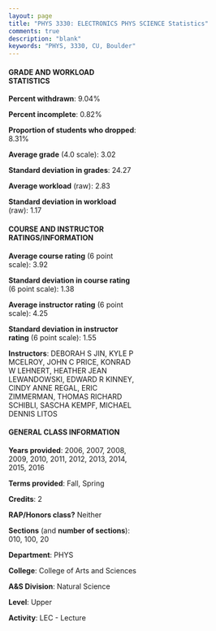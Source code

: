 ```yaml
---
layout: page
title: "PHYS 3330: ELECTRONICS PHYS SCIENCE Statistics"
comments: true
description: "blank"
keywords: "PHYS, 3330, CU, Boulder"
--- 
```

<head>
<script src="https://ajax.googleapis.com/ajax/libs/jquery/2.1.3/jquery.min.js"></script>
<script src="https://dl.dropboxusercontent.com/s/pc42nxpaw1ea4o9/highcharts.js?dl=0"></script>
<!-- <script src="../assets/js/highcharts.js"></script> -->
<style type="text/css">@font-face {
	font-family: "Bebas Neue";
	src: url(https://www.filehosting.org/file/details/544349/BebasNeue%20Regular.otf) format("opentype");
	}
	h1.Bebas { 
		font-family: "Bebas Neue", Verdana, Tahoma;
	}
</style>
</head>
<body>
	<div id="container" style="float: right; width: 45%; height: 88%; margin-left: 2.5%; margin-right: 2.5%;"></div>
	<script language="JavaScript">
		$(document).ready(function() {
		var chart = {type: 'column'};
		var title = {text: 'Grade Distribution'};
		var xAxis = {categories: ['A','B','C','D','F'],crosshair: true};
		var yAxis = {min: 0,title: {text: 'Percentage'}};
		var tooltip = {headerFormat: '<center><b><span style="font-size:20px">{point.key}</span></b></center>',
		               pointFormat: '<td style="padding:0"><b>{point.y:.1f}%</b></td>',
		               footerFormat: '</table>',shared: true,useHTML: true};
		var plotOptions = {column: {pointPadding: 0.0,borderWidth: 0}};  
		var credits = {enabled: false};var series= [{name: 'Percent',data: [41.01,37.6,14.03,3.0,4.36,]}];
		var json = {};
		json.chart = chart;
		json.title = title;
		json.tooltip = tooltip;
		json.xAxis = xAxis;
		json.yAxis = yAxis;  
		json.series = series;
		json.plotOptions = plotOptions;  
		json.credits = credits;
		$('#container').highcharts(json);
	});
	</script>
</body>
			   
#### GRADE AND WORKLOAD STATISTICS

**Percent withdrawn**: 9.04%

**Percent incomplete**: 0.82%

**Proportion of students who dropped**: 8.31%

**Average grade** (4.0 scale): 3.02

**Standard deviation in grades**: 24.27

**Average workload** (raw): 2.83

**Standard deviation in workload** (raw): 1.17

#### COURSE AND INSTRUCTOR RATINGS/INFORMATION

**Average course rating** (6 point scale): 3.92

**Standard deviation in course rating** (6 point scale): 1.38

**Average instructor rating** (6 point scale): 4.25

**Standard deviation in instructor rating** (6 point scale): 1.55

**Instructors**: DEBORAH S JIN, KYLE P MCELROY, JOHN C PRICE, KONRAD W LEHNERT, HEATHER JEAN LEWANDOWSKI, EDWARD R KINNEY, CINDY ANNE REGAL, ERIC ZIMMERMAN, THOMAS RICHARD SCHIBLI, SASCHA KEMPF, MICHAEL DENNIS LITOS

#### GENERAL CLASS INFORMATION

**Years provided**: 2006, 2007, 2008, 2009, 2010, 2011, 2012, 2013, 2014, 2015, 2016

**Terms provided**: Fall, Spring

**Credits**: 2

**RAP/Honors class?** Neither

**Sections** (and **number of sections**): 010, 100, 20

**Department**: PHYS

**College**: College of Arts and Sciences

**A&S Division**: Natural Science

**Level**: Upper

**Activity**: LEC - Lecture